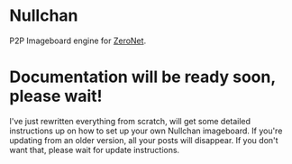 # Nullchan

P2P Imageboard engine for [ZeroNet](https://github.com/HelloZeroNet/ZeroNet).

# Documentation will be ready soon, please wait!

I've just rewritten everything from scratch, will get some detailed instructions up on how to set up your own Nullchan imageboard. If you're updating from an older version, all your posts will disappear. If you don't want that, please wait for update instructions. 
